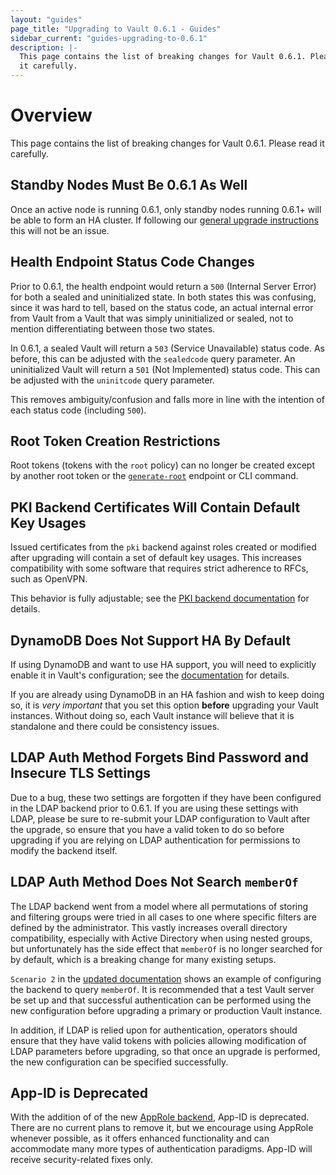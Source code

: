 ```yaml
---
layout: "guides"
page_title: "Upgrading to Vault 0.6.1 - Guides"
sidebar_current: "guides-upgrading-to-0.6.1"
description: |-
  This page contains the list of breaking changes for Vault 0.6.1. Please read
  it carefully.
---
```


# Overview

This page contains the list of breaking changes for Vault 0.6.1. Please read it
carefully.

## Standby Nodes Must Be 0.6.1 As Well

Once an active node is running 0.6.1, only standby nodes running 0.6.1+ will be
able to form an HA cluster. If following our [general upgrade
instructions](/guides/upgrading/index.html) this will
not be an issue.

## Health Endpoint Status Code Changes

Prior to 0.6.1, the health endpoint would return a `500` (Internal Server
Error) for both a sealed and uninitialized state. In both states this was
confusing, since it was hard to tell, based on the status code, an actual
internal error from Vault from a Vault that was simply uninitialized or sealed,
not to mention differentiating between those two states.

In 0.6.1, a sealed Vault will return a `503` (Service Unavailable) status code.
As before, this can be adjusted with the `sealedcode` query parameter. An
uninitialized Vault will return a `501` (Not Implemented) status code. This can
be adjusted with the `uninitcode` query parameter.

This removes ambiguity/confusion and falls more in line with the intention of
each status code (including `500`).

## Root Token Creation Restrictions

Root tokens (tokens with the `root` policy) can no longer be created except by
another root token or the
[`generate-root`](/api/system/generate-root.html)
endpoint or CLI command.

## PKI Backend Certificates Will Contain Default Key Usages

Issued certificates from the `pki` backend against roles created or modified
after upgrading will contain a set of default key usages. This increases
compatibility with some software that requires strict adherence to RFCs, such
as OpenVPN.

This behavior is fully adjustable; see the [PKI backend
documentation](/docs/secrets/pki/index.html) for
details.

## DynamoDB Does Not Support HA By Default

If using DynamoDB and want to use HA support, you will need to explicitly
enable it in Vault's configuration; see the
[documentation](/docs/configuration/index.html#ha_enabled)
for details.

If you are already using DynamoDB in an HA fashion and wish to keep doing so,
it is *very important* that you set this option **before** upgrading your Vault
instances. Without doing so, each Vault instance will believe that it is
standalone and there could be consistency issues.

## LDAP Auth Method Forgets Bind Password and Insecure TLS Settings

Due to a bug, these two settings are forgotten if they have been configured in
the LDAP backend prior to 0.6.1. If you are using these settings with LDAP,
please be sure to re-submit your LDAP configuration to Vault after the upgrade,
so ensure that you have a valid token to do so before upgrading if you are
relying on LDAP authentication for permissions to modify the backend itself.

## LDAP Auth Method Does Not Search `memberOf`

The LDAP backend went from a model where all permutations of storing and
filtering groups were tried in all cases to one where specific filters are
defined by the administrator. This vastly increases overall directory
compatibility, especially with Active Directory when using nested groups, but
unfortunately has the side effect that `memberOf` is no longer searched for by
default, which is a breaking change for many existing setups.

`Scenario 2` in the [updated
documentation](/docs/auth/ldap.html) shows an
example of configuring the backend to query `memberOf`. It is recommended that
a test Vault server be set up and that successful authentication can be
performed using the new configuration before upgrading a primary or production
Vault instance.

In addition, if LDAP is relied upon for authentication, operators should ensure
that they have valid tokens with policies allowing modification of LDAP
parameters before upgrading, so that once an upgrade is performed, the new
configuration can be specified successfully.

## App-ID is Deprecated

With the addition of of the new [AppRole
backend](/docs/auth/approle.html), App-ID is
deprecated. There are no current plans to remove it, but we encourage using
AppRole whenever possible, as it offers enhanced functionality and can
accommodate many more types of authentication paradigms. App-ID will receive
security-related fixes only.
